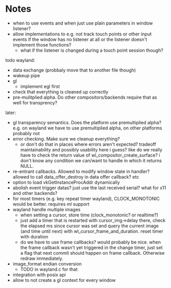Notes
=====

- when to use events and when just use plain parameters in window listener?
- allow implementations to e.g. not track touch points or other input events
  if the window has no listener at all or the listener doesn't implement
  those functions?
  	- what if the listener is changed during a touch point session though?

todo wayland:

- data exchange (probbaly move that to another file though)
- wakeup pipe
- gl
	- implement egl first
- check that everything is cleaned up correctly
- pre-mulitplied alpha. Do other compositors/backends require that
  as well for transprency?

later:

- gl transparency semantics. Does the platform use premultiplied alpha?
  e.g. on wayland we have to use premultiplied alpha, on other platforms
  probably not
- error checking. Make sure we cleanup everything?
	- or don't do that in places where errors aren't expected?
	  tradeoff maintainability and possibly usability here i guess?
	  like do we really have to check the return value of
	  wl_compositor_create_surface? i don't know any condition we can/want
	  to handle in which it returns NULL.
- re-entrant callbacks. Allowed to modify window state in handler?
  allowed to call data_offer_destroy in data offer callback?
  etc
- option to load vkGetInstanceProcAddr dynamically
- abolish event trigger datas? just use the last received serial?
  what for x11 and other backends?
- for most timers (e.g. key repeat timer wayland), CLOCK_MONOTONIC
  would be better. requires ml support
- wayland handle multiple images
	- when setting a cursor, store time (clock_monotonic? or realtime?)
	- just add a timer that is restarted with cursor_img->delay
	  there, check the elapsed ms since cursor was set and query the
	  current image (and time until next) with wl_cursor_frame_and_duration.
	  reset timer with duration
	- do we have to use frame callbacks? would probably be nice.
	  when the frame callback wasn't yet triggered in the change timer,
	  just set a flag that next commit should happen on frame callback.
	  Otherwise redraw immediately.
- image_format endian conversion
	- TODO in wayland.c for that
- integration with posix api
- allow to not create a gl context for every window
